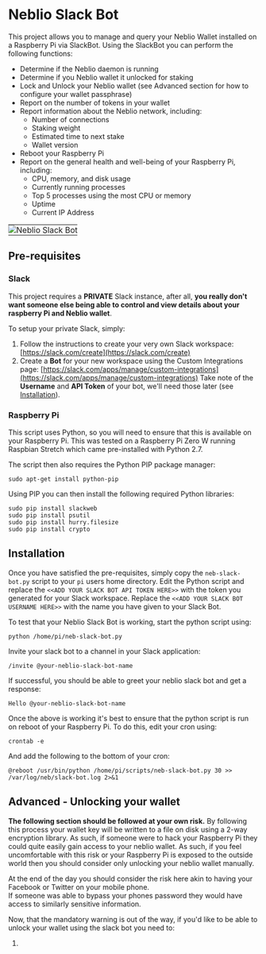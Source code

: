 <style>
  #neblio-slack-bot-demo td { padding: 0 !important; }
</style>

# Neblio Slack Bot

This project allows you to manage and query your Neblio Wallet installed on a Raspberry Pi via SlackBot.
Using the SlackBot you can perform the following functions:

* Determine if the Neblio daemon is running
* Determine if you Neblio wallet it unlocked for staking
* Lock and Unlock your Neblio wallet (see Advanced section for how to configure your wallet passphrase)
* Report on the number of tokens in your wallet
* Report information about the Neblio network, including: 
    * Number of connections
    * Staking weight
    * Estimated time to next stake
    * Wallet version
* Reboot your Raspberry Pi
* Report on the general health and well-being of your Raspberry Pi, including:
    * CPU, memory, and disk usage
    * Currently running processes
    * Top 5 processes using the most CPU or memory
    * Uptime
    * Current IP Address
    
<table width="60%" align="center" padding=0 margin=0 id="neblio-slack-bot-demo">
    <tr>
        <td style="padding:0">
            <img src="https://github.com/mouserd/neblio-slack-bot/blob/master/assets/neblio-slack-bot.gif" 
                title="Neblio Slack Bot" alt="Neblio Slack Bot" max-width="520" />
        </td>
    </tr>
</table>

## Pre-requisites

### Slack

This project requires a **PRIVATE** Slack instance, after all, **you really don't want 
someone else being able to control and view details about your raspberry Pi and Neblio wallet**.
  
To setup your private Slack, simply:

1. Follow the instructions to create your very own Slack workspace: [https://slack.com/create](https://slack.com/create)
2. Create a **Bot** for your new workspace using the Custom Integrations page: [https://slack.com/apps/manage/custom-integrations](https://slack.com/apps/manage/custom-integrations)
Take note of the **Username** and **API Token** of your bot, we'll need those later (see [Installation](#installation)).

### Raspberry Pi
This script uses Python, so you will need to ensure that this is available on your Raspberry Pi.  This was 
tested on a Raspberry Pi Zero W running Raspbian Stretch which came pre-installed with Python 2.7.

The script then also requires the Python PIP package manager:

```
sudo apt-get install python-pip
```

Using PIP you can then install the following required Python libraries:

```
sudo pip install slackweb
sudo pip install psutil
sudo pip install hurry.filesize
sudo pip install crypto
```

## Installation <a name="installation"></a>

Once you have satisfied the pre-requisites, simply copy the `neb-slack-bot.py` script
to your `pi` users home directory.  Edit the Python script and replace the `<<ADD YOUR SLACK BOT API TOKEN HERE>>` with the 
token you generated for your Slack workspace.  Replace the `<<ADD YOUR SLACK BOT USERNAME HERE>>` with the name you have given
to your Slack Bot.

To test that your Neblio Slack Bot is working, start the python script using:

```
python /home/pi/neb-slack-bot.py
```
Invite your slack bot to a channel in your Slack application:
```
/invite @your-neblio-slack-bot-name
```
If successful, you should be able to greet your neblio slack bot and get a response:
```
Hello @your-neblio-slack-bot-name
```

Once the above is working it's best to ensure that the python script is run on reboot of your Raspberry Pi.  To
do this, edit your cron using:

```crontab -e```

And add the following to the bottom of your cron:
```
@reboot /usr/bin/python /home/pi/scripts/neb-slack-bot.py 30 >> /var/log/neb/slack-bot.log 2>&1
```

## Advanced - Unlocking your wallet

**The following section should be followed at your own risk.**  By following this process your wallet 
key will be written to a file on disk using a 2-way encryption library.  As such, if someone were 
to hack your Raspberry Pi they could quite easily gain access to your neblio wallet.  As such, if you
feel uncomfortable with this risk or your Raspberry Pi is exposed to the outside world then you should 
consider only unlocking your neblio wallet manually.

At the end of the day you should consider the risk here akin to having your Facebook or Twitter on your mobile phone.  
If someone was able to bypass your phones password they would have access to similarly sensitive information.

Now, that the mandatory warning is out of the way, if you'd like to be able to unlock your wallet 
using the slack bot you need to:

1.
